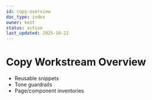 ```yaml
---
id: copy-overview
doc_type: index
owner: kent
status: active
last_updated: 2025-10-22
---
```


# Copy Workstream Overview

- Reusable snippets
- Tone guardrails
- Page/component inventories
